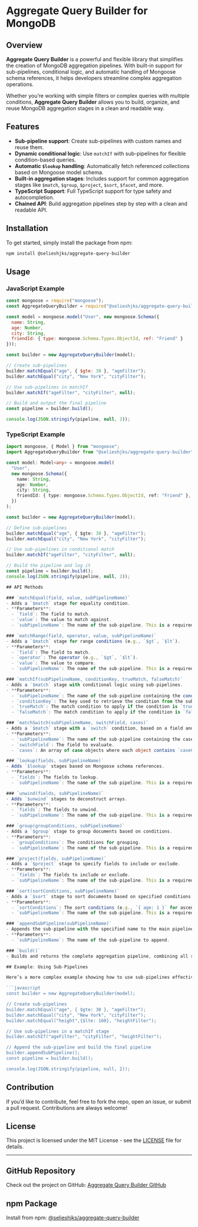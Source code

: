 # Aggregate Query Builder for MongoDB

## Overview

**Aggregate Query Builder** is a powerful and flexible library that simplifies the creation of MongoDB aggregation pipelines. With built-in support for sub-pipelines, conditional logic, and automatic handling of Mongoose schema references, it helps developers streamline complex aggregation operations.

Whether you’re working with simple filters or complex queries with multiple conditions, **Aggregate Query Builder** allows you to build, organize, and reuse MongoDB aggregation stages in a clean and readable way.

## Features

- **Sub-pipeline support**: Create sub-pipelines with custom names and reuse them.
- **Dynamic conditional logic**: Use `matchIf` with sub-pipelines for flexible condition-based queries.
- **Automatic `$lookup` handling**: Automatically fetch referenced collections based on Mongoose model schema.
- **Built-in aggregation stages**: Includes support for common aggregation stages like `$match`, `$group`, `$project`, `$sort`, `$facet`, and more.
- **TypeScript Support**: Full TypeScript support for type safety and autocompletion.
- **Chained API**: Build aggregation pipelines step by step with a clean and readable API.

## Installation

To get started, simply install the package from npm:

```bash
npm install @selieshjks/aggregate-query-builder
```

## Usage

### JavaScript Example

```javascript
const mongoose = require("mongoose");
const AggregateQueryBuilder = require("@selieshjks/aggregate-query-builder");

const model = mongoose.model("User", new mongoose.Schema({
  name: String,
  age: Number,
  city: String,
  friendId: { type: mongoose.Schema.Types.ObjectId, ref: "Friend" }
}));

const builder = new AggregateQueryBuilder(model);

// Create sub-pipelines
builder.matchEqual("age", { $gte: 30 }, "ageFilter");
builder.matchEqual("city", "New York", "cityFilter");

// Use sub-pipelines in matchIf
builder.matchIf("ageFilter", "cityFilter", null);

// Build and output the final pipeline
const pipeline = builder.build();

console.log(JSON.stringify(pipeline, null, 2));
```

### TypeScript Example

```typescript
import mongoose, { Model } from "mongoose";
import AggregateQueryBuilder from "@selieshjks/aggregate-query-builder";

const model: Model<any> = mongoose.model(
  "User",
  new mongoose.Schema({
    name: String,
    age: Number,
    city: String,
    friendId: { type: mongoose.Schema.Types.ObjectId, ref: "Friend" },
  })
);

const builder = new AggregateQueryBuilder(model);

// Define sub-pipelines
builder.matchEqual("age", { $gte: 30 }, "ageFilter");
builder.matchEqual("city", "New York", "cityFilter");

// Use sub-pipelines in conditional match
builder.matchIf("ageFilter", "cityFilter", null);

// Build the pipeline and log it
const pipeline = builder.build();
console.log(JSON.stringify(pipeline, null, 2));

## API Methods

### `matchEqual(field, value, subPipelineName)`
- Adds a `$match` stage for equality condition.
- **Parameters**:
  - `field`: The field to match.
  - `value`: The value to match against.
  - `subPipelineName`: The name of the sub-pipeline. This is a required parameter.

### `matchRange(field, operator, value, subPipelineName)`
- Adds a `$match` stage for range conditions (e.g., `$gt`, `$lt`).
- **Parameters**:
  - `field`: The field to match.
  - `operator`: The operator (e.g., `$gt`, `$lt`).
  - `value`: The value to compare.
  - `subPipelineName`: The name of the sub-pipeline. This is a required parameter.

### `matchIf(subPipelineName, conditionKey, trueMatch, falseMatch)`
- Adds a `$match` stage with conditional logic using sub-pipelines.
- **Parameters**:
  - `subPipelineName`: The name of the sub-pipeline containing the condition (`trueMatch` and `falseMatch`).
  - `conditionKey`: The key used to retrieve the condition from the sub-pipeline.
  - `trueMatch`: The match condition to apply if the condition is `true`.
  - `falseMatch`: The match condition to apply if the condition is `false`.

### `matchSwitch(subPipelineName, switchField, cases)`
- Adds a `$match` stage with a `switch` condition, based on a field and set of cases.
- **Parameters**:
  - `subPipelineName`: The name of the sub-pipeline containing the cases.
  - `switchField`: The field to evaluate.
  - `cases`: An array of case objects where each object contains `caseCondition` and `then` condition.

### `lookup(fields, subPipelineName)`
- Adds `$lookup` stages based on Mongoose schema references.
- **Parameters**:
  - `fields`: The fields to lookup.
  - `subPipelineName`: The name of the sub-pipeline. This is a required parameter.

### `unwind(fields, subPipelineName)`
- Adds `$unwind` stages to deconstruct arrays.
- **Parameters**:
  - `fields`: The fields to unwind.
  - `subPipelineName`: The name of the sub-pipeline. This is a required parameter.

### `group(groupConditions, subPipelineName)`
- Adds a `$group` stage to group documents based on conditions.
- **Parameters**:
  - `groupConditions`: The conditions for grouping.
  - `subPipelineName`: The name of the sub-pipeline. This is a required parameter.

### `project(fields, subPipelineName)`
- Adds a `$project` stage to specify fields to include or exclude.
- **Parameters**:
  - `fields`: The fields to include or exclude.
  - `subPipelineName`: The name of the sub-pipeline. This is a required parameter.

### `sort(sortConditions, subPipelineName)`
- Adds a `$sort` stage to sort documents based on specified conditions.
- **Parameters**:
  - `sortConditions`: The sort conditions (e.g., `{ age: 1 }` for ascending).
  - `subPipelineName`: The name of the sub-pipeline. This is a required parameter.

### `appendSubPipeline(subPipelineName)`
- Appends the sub-pipeline with the specified name to the main pipeline.
- **Parameters**:
  - `subPipelineName`: The name of the sub-pipeline to append.

### `build()`
- Builds and returns the complete aggregation pipeline, combining all stages and sub-pipelines.

## Example: Using Sub-Pipelines

Here’s a more complex example showing how to use sub-pipelines effectively:

```javascript
const builder = new AggregateQueryBuilder(model);

// Create sub-pipelines
builder.matchEqual("age", { $gte: 30 }, "ageFilter");
builder.matchEqual("city", "New York", "cityFilter");
builder.matchEqual("height",{$lte: 160}, "heightFilter");

// Use sub-pipelines in a matchIf stage
builder.matchIf("ageFilter", "cityFilter", "heightFilter");

// Append the sub-pipeline and build the final pipeline
builder.appendSubPipeline();
const pipeline = builder.build();

console.log(JSON.stringify(pipeline, null, 2));
```

## Contribution

If you’d like to contribute, feel free to fork the repo, open an issue, or submit a pull request. Contributions are always welcome!

## License

This project is licensed under the MIT License - see the [LICENSE](LICENSE) file for details.

---

## GitHub Repository

Check out the project on GitHub: [Aggregate Query Builder GitHub](https://github.com/selieshjks/aggregate-query-builder)

## npm Package

Install from npm: [@selieshjks/aggregate-query-builder](https://www.npmjs.com/package/@selieshjks/aggregate-query-builder)

